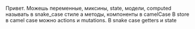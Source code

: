 Привет. Можешь переменные, миксины, state, модели, computed  называть в
snake_case стиле а методы, компоненты в  camelCase В store в camel case можно
actions и mutations.  В snake case getters и state
